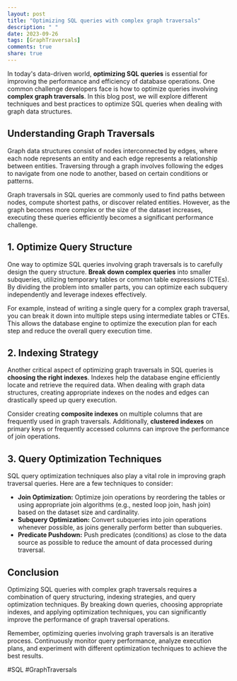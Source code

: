 ```yaml
---
layout: post
title: "Optimizing SQL queries with complex graph traversals"
description: " "
date: 2023-09-26
tags: [GraphTraversals]
comments: true
share: true
---
```


In today's data-driven world, **optimizing SQL queries** is essential for improving the performance and efficiency of database operations. One common challenge developers face is how to optimize queries involving **complex graph traversals**. In this blog post, we will explore different techniques and best practices to optimize SQL queries when dealing with graph data structures.

## Understanding Graph Traversals

Graph data structures consist of nodes interconnected by edges, where each node represents an entity and each edge represents a relationship between entities. Traversing through a graph involves following the edges to navigate from one node to another, based on certain conditions or patterns.

Graph traversals in SQL queries are commonly used to find paths between nodes, compute shortest paths, or discover related entities. However, as the graph becomes more complex or the size of the dataset increases, executing these queries efficiently becomes a significant performance challenge.

## 1. Optimize Query Structure

One way to optimize SQL queries involving graph traversals is to carefully design the query structure. **Break down complex queries** into smaller subqueries, utilizing temporary tables or common table expressions (CTEs). By dividing the problem into smaller parts, you can optimize each subquery independently and leverage indexes effectively.

For example, instead of writing a single query for a complex graph traversal, you can break it down into multiple steps using intermediate tables or CTEs. This allows the database engine to optimize the execution plan for each step and reduce the overall query execution time.

## 2. Indexing Strategy

Another critical aspect of optimizing graph traversals in SQL queries is **choosing the right indexes**. Indexes help the database engine efficiently locate and retrieve the required data. When dealing with graph data structures, creating appropriate indexes on the nodes and edges can drastically speed up query execution.

Consider creating **composite indexes** on multiple columns that are frequently used in graph traversals. Additionally, **clustered indexes** on primary keys or frequently accessed columns can improve the performance of join operations.

## 3. Query Optimization Techniques

SQL query optimization techniques also play a vital role in improving graph traversal queries. Here are a few techniques to consider:

- **Join Optimization:** Optimize join operations by reordering the tables or using appropriate join algorithms (e.g., nested loop join, hash join) based on the dataset size and cardinality.
- **Subquery Optimization:** Convert subqueries into join operations whenever possible, as joins generally perform better than subqueries.
- **Predicate Pushdown:** Push predicates (conditions) as close to the data source as possible to reduce the amount of data processed during traversal.

## Conclusion

Optimizing SQL queries with complex graph traversals requires a combination of query structuring, indexing strategies, and query optimization techniques. By breaking down queries, choosing appropriate indexes, and applying optimization techniques, you can significantly improve the performance of graph traversal operations.

Remember, optimizing queries involving graph traversals is an iterative process. Continuously monitor query performance, analyze execution plans, and experiment with different optimization techniques to achieve the best results.

#SQL #GraphTraversals